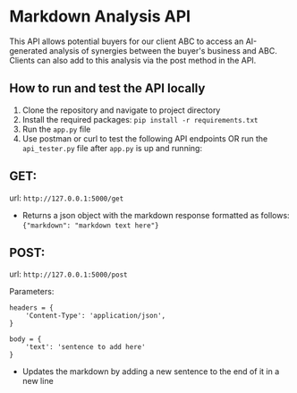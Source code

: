# Markdown Analysis API

This API allows potential buyers for our client ABC to access an AI-generated analysis of synergies between the buyer's business and ABC. Clients can also add to this analysis via the post method in the API.

## How to run and test the API locally

1. Clone the repository and navigate to project directory
2. Install the required packages:
`pip install -r requirements.txt`
4. Run the `app.py` file
5. Use postman or curl to test the following API endpoints OR run the `api_tester.py` file after `app.py` is up and running:

## GET:
url: `http://127.0.0.1:5000/get`

- Returns a json object with the markdown response formatted as follows:
`{"markdown": "markdown text here"}`

## POST:
url: `http://127.0.0.1:5000/post`

Parameters:

    headers = {
        'Content-Type': 'application/json',
    }

    body = {
        'text': 'sentence to add here'
    }

- Updates the markdown by adding a new sentence to the end of it in a new line



